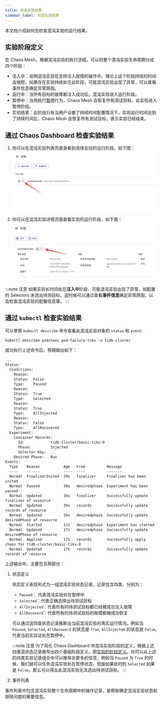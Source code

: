 ```yaml
---
title: 检查实验结果
sidebar_label: 检查实验结果
---
```


本文档介绍如何去检查混沌实验的运行结果。

## 实验阶段定义

在 Chaos Mesh，根据混沌实验的执行流程，可以将整个混沌实验生命周期分成四个阶段：

- 注入中：说明混沌实验在支持注入故障的操作中，理论上这个阶段持续的时间会很短，如果存在实验持续处在此阶段，可能混沌实验出现了异常，可以查看事件信息确定异常原因。
- 运行中：当所有目标的故障都注入成功后，混沌实验进入运行阶段。
- 暂停中：当用执行[暂停](run-a-chaos-experiment.md/#暂停混沌实验)行为，Chaos Mesh 会恢复所有测试目标，此实验进入暂停阶段。
- 实验结束：此阶段只有当用户设置了持续时间配置情况下，实验运行时间达到了持续时间后，Chaos Mesh 会恢复所有测试目标，表示实验已经结束。

## 通过 Chaos Dashboard 检查实验结果

1. 你可以在混沌实验列表页面查看到具体实验的运行阶段，如下图：
   ![实验状态](img/list_chaos_status_zh.png)

2. 你可以在混沌实验详情页面查看实验的运行阶段，如下图：
   ![实验状态](img/chaos_detail_status_zh.png)

:::note 注意
如果实验长时间处在**注入中**阶段，可能混沌实验出现了异常，如配置的 Selectors 未选出待测目标，这时候可以通过查看**事件信息**确定异常原因，以及检查混沌实验的配置信息等。
:::

## 通过 `kubectl` 检查实验结果

可以使用 `kubectl describe` 命令查看此混沌实验对象的 `status` 和 `event`:

```shell
kubectl describe podchaos pod-failure-tikv -n tidb-cluster
```

成功执行上述命令后，预期输出如下：

```shell
...
Status:
  Conditions:
    Reason:
    Status:  False
    Type:    Paused
    Reason:
    Status:  True
    Type:    Selected
    Reason:
    Status:  True
    Type:    AllInjected
    Reason:
    Status:  False
    Type:    AllRecovered
  Experiment:
    Container Records:
      Id:            tidb-cluster/basic-tikv-0
      Phase:         Injected
      Selector Key:  .
    Desired Phase:   Run
Events:
  Type    Reason           Age   From          Message
  ----    ------           ----  ----          -------
  Normal  FinalizerInited  39s   finalizer     Finalizer has been inited
  Normal  Paused           39s   desiredphase  Experiment has been paused
  Normal  Updated          39s   finalizer     Successfully update finalizer of resource
  Normal  Updated          39s   records       Successfully update records of resource
  Normal  Updated          39s   desiredphase  Successfully update desiredPhase of resource
  Normal  Started          17s   desiredphase  Experiment has started
  Normal  Updated          17s   desiredphase  Successfully update desiredPhase of resource
  Normal  Applied          17s   records       Successfully apply chaos for tidb-cluster/basic-tikv-0
  Normal  Updated          17s   records       Successfully update records of resource
```

上述输出中，主要包含两部分：

1. 状态定义

   状态定义表现形式为一组混沌实验状态记录，记录包含四类，分别为：

   - `Paused`： 代表混沌实验处在暂停中
   - `Selected`：代表正确选择出待测试目标
   - `AllInjected`：代表所有的待测试目标都已经被成功注入故障
   - `AllRecoverd`：代表所有的待测试目标的故障都被成功恢复

   可以通过这四类状态记录推断出当前混沌实验的真实运行情况。例如当 `Paused`, `Selected`, `AllRecoverd` 的状态是 `True`, `AllInjected` 的状态是 `False`, 代表当前实验证处在暂停中。

   :::note 注意
   为了简化 Chaos Dashboard 中混沌实验阶段的定义，根据上述四类混状态记录推导出四个基础阶段定义。即[实验的阶段定义](#实验阶段定义)。你可以从上述的四类实验记录组合中可以推导出更多的信息，例如当 `Paused` 为 `True` 的时候，我们就可以任务混沌实验处在暂停状态，但是如果此时的 `Selected` 如果是 `False`，那么可以得出此混沌实验无法选出待测试目标。
   :::

2. 事件列表

事件列表中包含混沌实验整个生命周期中的操作记录，是帮助确定混沌实验状态和排除问题的重要信息。
